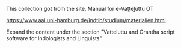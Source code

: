 ﻿This collection got from the site, 
Manual for e-Vaṭṭeḻuttu OT

https://www.aai.uni-hamburg.de/indtib/studium/materialien.html

Expand the content under the section "Vatteluttu and Grantha script software for Indologists and Linguists"